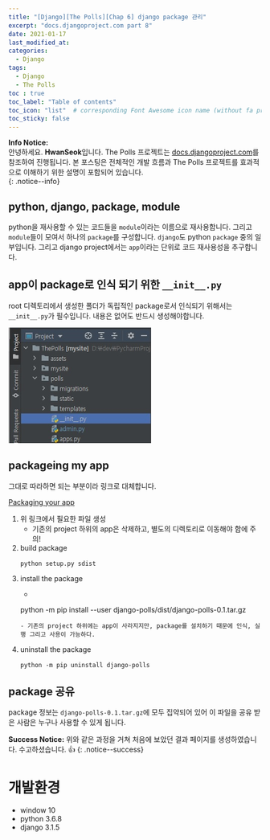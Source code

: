 ```yaml
---
title: "[Django][The Polls][Chap 6] django package 관리"
excerpt: "docs.djangoproject.com part 8"
date: 2021-01-17
last_modified_at: 
categories:
  - Django
tags:
  - Django
  - The Polls
toc : true
toc_label: "Table of contents"
toc_icon: "list"  # corresponding Font Awesome icon name (without fa prefix)
toc_sticky: false
---
```


**Info Notice:**  
안녕하세요. **HwanSeok**입니다. The Polls 프로젝트는 [docs.djangoproject.com][1]를 참조하여 진행됩니다. 본 포스팅은 전체적인 개발 흐름과 The Polls 프로젝트를 효과적으로 이해하기 위한 설명이 포함되어 있습니다.  
{: .notice--info}

## python, django, package, module

python을 재사용할 수 있는 코드들을 `module`이라는 이름으로 재사용합니다. 그리고 `module`들이 모여서 하나의 `package`를 구성합니다. `django`도 python `package` 중의 일부입니다. 그리고 django project에서는 `app`이라는 단위로 코드 재사용성을 추구합니다.  

## app이 package로 인식 되기 위한 `__init__.py`

root 디렉토리에서 생성한 폴더가 독립적인 package로서 인식되기 위해서는  `__init__.py`가 필수입니다. 내용은 없어도 반드시 생성해야합니다.  

![chapter-6-0](/assets/images/django/thepolls/chapter-6-0.jpg)  

## packageing my app

그대로 따라하면 되는 부분이라 링크로 대체합니다. 

[Packaging your app][2]  

1. 위 링크에서 필요한 파일 생성
    - 기존의 project 하위의 app은 삭제하고, 별도의 디렉토리로 이동해야 함에 주의!
1. build package
    ```shell
    python setup.py sdist 
    ```
1. install the package
    - ```shell
    python -m pip install --user django-polls/dist/django-polls-0.1.tar.gz
    ```
    - 기존의 project 하위에는 app이 사라지지만, package를 설치하기 때문에 인식, 실행 그리고 사용이 가능하다. 
1. uninstall the package
    ```shell
    python -m pip uninstall django-polls
    ```

## package 공유

package 정보는 `django-polls-0.1.tar.gz`에 모두 집약되어 있어 이 파일을 공유 받은 사람은 누구나 사용할 수 있게 됩니다.  

**Success Notice:**
위와 같은 과정을 거쳐 처음에 보았던 결과 페이지를 생성하였습니다. 수고하셨습니다. :+1:
{: .notice--success}


# 개발환경

- window 10
- python 3.6.8
- django 3.1.5

[1]: https://docs.djangoproject.com/ko/3.1/intro/
[2]: https://docs.djangoproject.com/en/3.1/intro/reusable-apps/#packaging-your-app